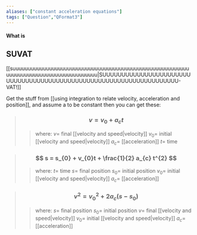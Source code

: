 ```yaml
---
aliases: ["constant acceleration equations"]
tags: ["Question","QFormat3"]
---
```


#### What is
## SUVAT
[[suuuuuuuuuuuuuuuuuuuuuuuuuuuuuuuuuuuuuuuuuuuuuuuuuuuuuuuuuuuuuuuuuuuuuuuuuuuuuuuuuuuuuuuu|SUUUUUUUUUUUUUUUUUUUUUUUUUUUUUUUUUUUUUUUUUUUUUUUUUUUUUUUUUUUUUUUUUUUU-VAT!]]

Get the stuff from [[using integration to relate velocity, acceleration and position]], and assume a to be constant then you can get these:
> ### $$ v = v_{0} + a_{c} t $$ 
>> where:
>> $v=$ final [[velocity and speed|velocity]]
>> $v_{0}=$ initial [[velocity and speed|velocity]]
>> $a_{c}=$ [[acceleration]]
>> $t=$ time

> ### $$ s = s_{0} + v_{0}t + \frac{1}{2} a_{c} t^{2} $$ 
>> where:
>> $t=$ time
>> $s=$ final position
>> $s_{0}=$ initial position
>> $v_{0}=$ initial [[velocity and speed|velocity]]
>> $a_{c}=$ [[acceleration]]

> ### $$ v^{2} = v^{2}_{0} + 2a_{c} (s-s_{0}) $$ 
>> where:
>> $s=$ final position
>> $s_{0}=$ initial position
>> $v=$ final [[velocity and speed|velocity]]
>> $v_{0}=$ initial [[velocity and speed|velocity]]
>> $a_{c}=$ [[acceleration]]